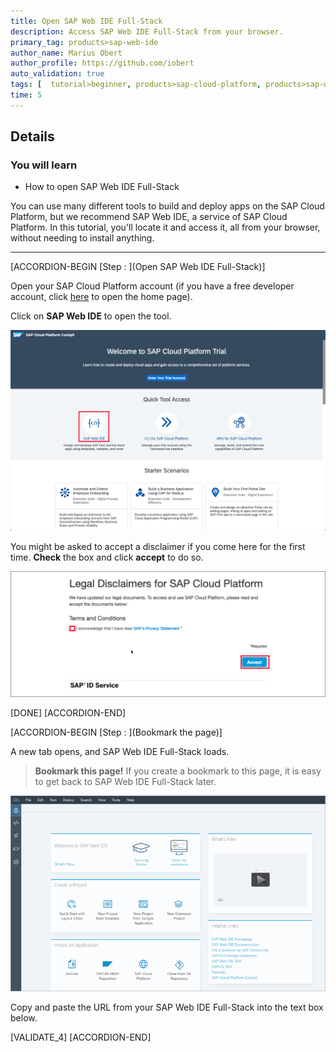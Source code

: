 ```yaml
---
title: Open SAP Web IDE Full-Stack
description: Access SAP Web IDE Full-Stack from your browser.
primary_tag: products>sap-web-ide
author_name: Marius Obert
author_profile: https://github.com/iobert
auto_validation: true
tags: [  tutorial>beginner, products>sap-cloud-platform, products>sap-web-ide  ]
time: 5
---
```


## Details
### You will learn  
  - How to open SAP Web IDE Full-Stack

You can use many different tools to build and deploy apps on the SAP Cloud Platform, but we recommend SAP Web IDE, a service of SAP Cloud Platform. In this tutorial, you'll locate it and access it, all from your browser, without needing to install anything.

---


[ACCORDION-BEGIN [Step : ](Open SAP Web IDE Full-Stack)]



Open your SAP Cloud Platform account (if you have a free developer account, click [here](https://account.hanatrial.ondemand.com/) to open the home page).

Click on **SAP Web IDE** to open the tool.

![open webide](./open-webide.png)

You might be asked to accept a disclaimer if you come here for the first time. **Check** the box and click **accept** to do so.

![disclaimer](./disclaimer.png)


[DONE]
[ACCORDION-END]

[ACCORDION-BEGIN [Step : ](Bookmark the page)]

A new tab opens, and SAP Web IDE Full-Stack loads.

>**Bookmark this page!**  If you create a bookmark to this page, it is easy to get back to SAP Web IDE Full-Stack later.

![SAP Cloud Platform Console - services button](./web_ide_start_screen.png)


Copy and paste the URL from your SAP Web IDE Full-Stack into the text box below.

[VALIDATE_4]
[ACCORDION-END]
